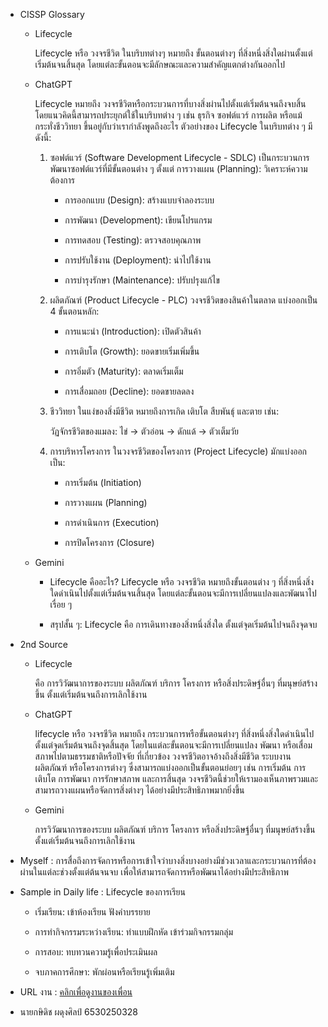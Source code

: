 - CISSP Glossary

  - Lifecycle

    Lifecycle หรือ วงจรชีวิต ในบริบทต่างๆ หมายถึง ขั้นตอนต่างๆ ที่สิ่งหนึ่งสิ่งใดผ่านตั้งแต่เริ่มต้นจนสิ้นสุด โดยแต่ละขั้นตอนจะมีลักษณะและความสำคัญแตกต่างกันออกไป

  - ChatGPT

    Lifecycle หมายถึง วงจรชีวิตหรือกระบวนการที่บางสิ่งผ่านไปตั้งแต่เริ่มต้นจนถึงจบสิ้น โดยแนวคิดนี้สามารถประยุกต์ใช้ในบริบทต่าง ๆ เช่น ธุรกิจ ซอฟต์แวร์ การผลิต หรือแม้กระทั่งชีววิทยา ขึ้นอยู่กับว่าเรากำลังพูดถึงอะไร ตัวอย่างของ Lifecycle ในบริบทต่าง ๆ มีดังนี้:

    1. ซอฟต์แวร์ (Software Development Lifecycle - SDLC)
    เป็นกระบวนการพัฒนาซอฟต์แวร์ที่มีขั้นตอนต่าง ๆ ตั้งแต่
       การวางแผน (Planning): วิเคราะห์ความต้องการ

       - การออกแบบ (Design): สร้างแบบจำลองระบบ
       
       - การพัฒนา (Development): เขียนโปรแกรม
       
       - การทดสอบ (Testing): ตรวจสอบคุณภาพ
       
       - การปรับใช้งาน (Deployment): นำไปใช้งาน
       
       - การบำรุงรักษา (Maintenance): ปรับปรุงแก้ไข
    
    3. ผลิตภัณฑ์ (Product Lifecycle - PLC)
    วงจรชีวิตของสินค้าในตลาด แบ่งออกเป็น 4 ขั้นตอนหลัก:

       - การแนะนำ (Introduction): เปิดตัวสินค้า
    
       - การเติบโต (Growth): ยอดขายเริ่มเพิ่มขึ้น
    
       - การอิ่มตัว (Maturity): ตลาดเริ่มเต็ม
    
       - การเสื่อมถอย (Decline): ยอดขายลดลง
    
    3. ชีววิทยา
    ในแง่ของสิ่งมีชีวิต หมายถึงการเกิด เติบโต สืบพันธุ์ และตาย เช่น:

       วัฏจักรชีวิตของแมลง: ไข่ → ตัวอ่อน → ดักแด้ → ตัวเต็มวัย
    
    4. การบริหารโครงการ
    ในวงจรชีวิตของโครงการ (Project Lifecycle) มักแบ่งออกเป็น:

       - การเริ่มต้น (Initiation)
    
       - การวางแผน (Planning)
    
       - การดำเนินการ (Execution)
    
       - การปิดโครงการ (Closure)
      
  - Gemini

    - Lifecycle คืออะไร?
      Lifecycle หรือ วงจรชีวิต หมายถึงขั้นตอนต่าง ๆ ที่สิ่งหนึ่งสิ่งใดดำเนินไปตั้งแต่เริ่มต้นจนสิ้นสุด โดยแต่ละขั้นตอนจะมีการเปลี่ยนแปลงและพัฒนาไปเรื่อย ๆ

    - สรุปสั้น ๆ:
      Lifecycle คือ การเดินทางของสิ่งหนึ่งสิ่งใด ตั้งแต่จุดเริ่มต้นไปจนถึงจุดจบ
      
- 2nd Source

  - Lifecycle
 
    คือ การวิวัฒนาการของระบบ ผลิตภัณฑ์ บริการ โครงการ หรือสิ่งประดิษฐ์อื่นๆ ที่มนุษย์สร้างขึ้น ตั้งแต่เริ่มต้นจนถึงการเลิกใช้งาน

  - ChatGPT

    lifecycle หรือ วงจรชีวิต หมายถึง กระบวนการหรือขั้นตอนต่างๆ ที่สิ่งหนึ่งสิ่งใดดำเนินไปตั้งแต่จุดเริ่มต้นจนถึงจุดสิ้นสุด โดยในแต่ละขั้นตอนจะมีการเปลี่ยนแปลง พัฒนา หรือเสื่อมสภาพไปตามธรรมชาติหรือปัจจัย      ที่เกี่ยวข้อง วงจรชีวิตอาจอ้างถึงสิ่งมีชีวิต ระบบงาน ผลิตภัณฑ์ หรือโครงการต่างๆ ซึ่งสามารถแบ่งออกเป็นขั้นตอนย่อยๆ เช่น การเริ่มต้น การเติบโต การพัฒนา การรักษาสภาพ และการสิ้นสุด
    วงจรชีวิตนี้ช่วยให้เรามองเห็นภาพรวมและสามารถวางแผนหรือจัดการสิ่งต่างๆ ได้อย่างมีประสิทธิภาพมากยิ่งขึ้น

  - Gemini

    การวิวัฒนาการของระบบ ผลิตภัณฑ์ บริการ โครงการ หรือสิ่งประดิษฐ์อื่นๆ ที่มนุษย์สร้างขึ้น ตั้งแต่เริ่มต้นจนถึงการเลิกใช้งาน

- Myself : การสื่อถึงการจัดการหรือการเข้าใจว่าบางสิ่งบางอย่างมีช่วงเวลาและกระบวนการที่ต้องผ่านในแต่ละช่วงตั้งแต่ต้นจนจบ เพื่อให้สามารถจัดการหรือพัฒนาได้อย่างมีประสิทธิภาพ

- Sample in Daily life : Lifecycle ของการเรียน
  
  - เริ่มเรียน: เข้าห้องเรียน ฟังคำบรรยาย
  
  - การทำกิจกรรมระหว่างเรียน: ทำแบบฝึกหัด เข้าร่วมกิจกรรมกลุ่ม
  
  - การสอบ: ทบทวนความรู้เพื่อประเมินผล
  
  - จบภาคการศึกษา: พักผ่อนหรือเรียนรู้เพิ่มเติม

- URL งาน : [คลิกเพื่อดูงานของเพื่อน](https://sintana11.github.io/6530250255.github.io/lifecycle)

- นายกษิดิช ผดุงศิลป์ 6530250328
